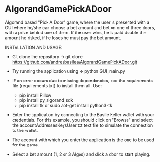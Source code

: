 # AlgorandGamePickADoor
Algorand based "Pick A Door" game, where the user is presented with a GUI where he/she can choose a bet amount and bet on one of three doors, with a prize behind one of them. If the user wins, he is paid double the amount he risked, if he loses he must pay the bet amount. 

INSTALLATION AND USAGE:

- Git clone the repository -> git clone https://github.com/andresbasilea/AlgorandGamePickADoor.git
- Try running the application using -> python GUI_main.py
- IF an error occurs due to missing dependencies, see the requirements file (requirements.txt) to install them all. Use:
    - pip install Pillow
    - pip install py_algorand_sdk
    - pip install tk or sudo apt-get install python3-tk


- Enter the application by connecting to the Basile Keller wallet with your credentials. For this example, you should click on "Browse" and select the accountAddressesKeysUser.txt text file to simulate the connection to the wallet. 
- The account with which you enter the application is the one to be used for the game. 
- Select a bet amount (1, 2 or 3 Algos) and click a door to start playing. 


